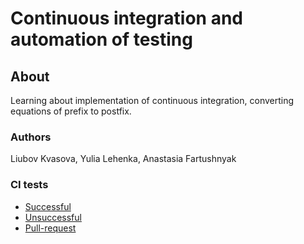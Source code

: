 # Continuous integration and automation of testing

## About
Learning about implementation of continuous integration, converting equations of prefix to postfix.

### Authors
Liubov Kvasova, Yulia Lehenka, Anastasia Fartushnyak

### CI tests
- [Successful](https://github.com/Anastasiiiii/APZ_lab2/commit/38f5eee15e6b428fb28bb5a94f8fbcdd95b153e6)
- [Unsuccessful](https://github.com/Anastasiiiii/APZ_lab2/commit/d6dcc2e855893e6f405dd912fa7972cb834829ca)
- [Pull-request](https://github.com/Anastasiiiii/APZ_lab2/commit/ad456d95f0cd40a47a41433d6fc44da822e88117)